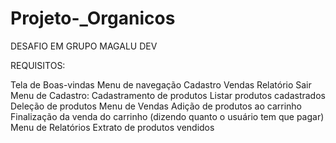 # Projeto-_Organicos
DESAFIO EM GRUPO
MAGALU DEV

REQUISITOS:

Tela de Boas-vindas
Menu de navegação
Cadastro
Vendas
Relatório
Sair
Menu de Cadastro:
Cadastramento de produtos
Listar produtos cadastrados
Deleção de produtos
Menu de Vendas
Adição de produtos ao carrinho
Finalização da venda do carrinho (dizendo quanto o usuário tem que pagar)
Menu de Relatórios
Extrato de produtos vendidos

